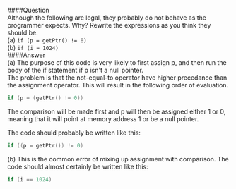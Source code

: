 ####Question  
Although the following are legal, they probably do not behave as the programmer expects. Why? Rewrite the expressions as you think they should be.  
(a) `if (p = getPtr() != 0)`  
(b) `if (i = 1024)`  
####Answer  
(a) The purpose of this code is very likely to first assign p, and then run the body of the if statement if p isn't a null pointer.    
The problem is that the not-equal-to operator have higher precedance than the assignment operator. This will result in the following order of evaluation.  
```cpp
if (p = (getPtr() != 0))
```
The comparison will be made first and p will then be assigned either 1 or 0, meaning that it will point at memory address 1 or be a null pointer.  

The code should probably be written like this:  
```cpp
if ((p = getPtr()) != 0)
```
(b) This is the common error of mixing up assignment with comparison. The code should almost certainly be written like this:
```cpp
if (i == 1024)
```
